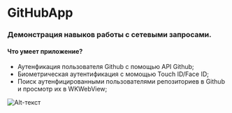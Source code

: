 # GitHubApp

### Демонстрация навыков работы с сетевыми запросами.

#### Что умеет приложение?
- Аутенфикация пользователя Github с помощью API Github;
- Биометрическая аутентификация c момощью Touch ID/Face ID;
- Поиск аутенфицированными пользователями репозиториев в Github и просмотр их в WKWebView;

![Alt-текст](https://yadi.sk/i/AAjnJmsp9AYsfg )


